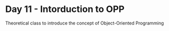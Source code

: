 # Day 11 - Intorduction to OPP

Theoretical class to introduce the concept of Object-Oriented Programming 